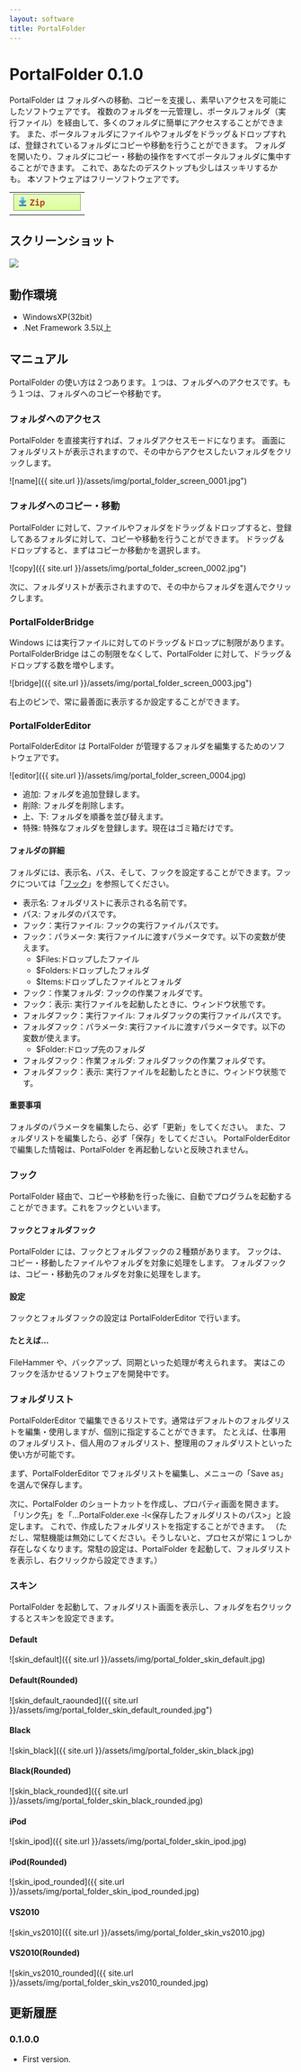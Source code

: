```yaml
---
layout: software
title: PortalFolder
---
```


# PortalFolder 0.1.0

PortalFolder は フォルダへの移動、コピーを支援し、素早いアクセスを可能にしたソフトウェアです。
複数のフォルダを一元管理し、ポータルフォルダ（実行ファイル）を経由して、多くのフォルダに簡単にアクセスすることができます。
また、ポータルフォルダにファイルやフォルダをドラッグ＆ドロップすれば、登録されているフォルダにコピーや移動を行うことができます。
フォルダを開いたり、フォルダにコピー・移動の操作をすべてポータルフォルダに集中することができます。
これで、あなたのデスクトップも少しはスッキリするかも。
本ソフトウェアはフリーソフトウェアです。

<table class="dl" cellpadding="0" cellspacing="0" border="0">
	<tr>
		<td>
			<a href="http://bit.ly/1V4chwi" target="_blank" onclick="ga('send','pageview',{'page':'/downloads/PortalFolder','Title':'PortalFolder'});">
				<img src="/assets/img/download_zip.jpg" />
			</a>
		</td>
	</tr>
</table>

## スクリーンショット
<div class="snap">
	<a class="fancybox" href="{{ site.url }}/assets/img/portal_folder_screen_0001.jpg">
		<img style="padding:0;margin:0" src="{{ site.url }}/assets/img/portal_folder_screen_0001.jpg" Width="200" border="0" />
	</a>
	<br class="clear" />
</div>

## 動作環境
* WindowsXP(32bit)
* .Net Framework 3.5以上

## マニュアル

PortalFolder の使い方は２つあります。１つは、フォルダへのアクセスです。もう１つは、フォルダへのコピーや移動です。

### フォルダへのアクセス
PortalFolder を直接実行すれば、フォルダアクセスモードになります。
画面にフォルダリストが表示されますので、その中からアクセスしたいフォルダをクリックします。

![name]({{ site.url }}/assets/img/portal_folder_screen_0001.jpg")

### フォルダへのコピー・移動
PortalFolder に対して、ファイルやフォルダをドラッグ＆ドロップすると、登録してあるフォルダに対して、コピーや移動を行うことができます。
ドラッグ＆ドロップすると、まずはコピーか移動かを選択します。

![copy]({{ site.url }}/assets/img/portal_folder_screen_0002.jpg")

次に、フォルダリストが表示されますので、その中からフォルダを選んでクリックします。

### PortalFolderBridge

Windows には実行ファイルに対してのドラッグ＆ドロップに制限があります。
PortalFolderBridge はこの制限をなくして、PortalFolder に対して、ドラッグ＆ドロップする数を増やします。

![bridge]({{ site.url }}/assets/img/portal_folder_screen_0003.jpg")

右上のピンで、常に最善面に表示するか設定することができます。

### PortalFolderEditor

PortalFolderEditor は PortalFolder が管理するフォルダを編集するためのソフトウェアです。

![editor]({{ site.url }}/assets/img/portal_folder_screen_0004.jpg)

* 追加: フォルダを追加登録します。
* 削除: フォルダを削除します。
* 上、下: フォルダを順番を並び替えます。
* 特殊: 特殊なフォルダを登録します。現在はゴミ箱だけです。

#### フォルダの詳細
フォルダには、表示名、パス、そして、フックを設定することができます。フックについては「<a href="manual_hook.html">フック</a>」を参照してください。

* 表示名: フォルダリストに表示される名前です。
* パス: フォルダのパスです。
* フック：実行ファイル: フックの実行ファイルパスです。
* フック：パラメータ: 実行ファイルに渡すパラメータです。以下の変数が使えます。
	* <span class="param">$Files</span>:ドロップしたファイル
	* <span class="param">$Folders</span>:ドロップしたフォルダ
	* <span class="param">$Items</span>:ドロップしたファイルとフォルダ
* フック：作業フォルダ: フックの作業フォルダです。
* フック：表示: 実行ファイルを起動したときに、ウィンドウ状態です。
* フォルダフック：実行ファイル: フォルダフックの実行ファイルパスです。
* フォルダフック：パラメータ: 実行ファイルに渡すパラメータです。以下の変数が使えます。
	* <span class="param">$Folder</span>:ドロップ先のフォルダ
* フォルダフック：作業フォルダ: フォルダフックの作業フォルダです。
* フォルダフック：表示: 実行ファイルを起動したときに、ウィンドウ状態です。

#### 重要事項
フォルダのパラメータを編集したら、必ず「<span>更新</span>」をしてください。
また、フォルダリストを編集したら、必ず「<span>保存</span>」をしてください。
PortalFolderEditor で編集した情報は、PortalFolder を再起動しないと反映されません。

### フック
PortalFolder 経由で、コピーや移動を行った後に、自動でプログラムを起動することができます。これをフックといいます。

#### フックとフォルダフック
PortalFolder には、フックとフォルダフックの２種類があります。
フックは、コピー・移動したファイルやフォルダを対象に処理をします。
フォルダフックは、コピー・移動先のフォルダを対象に処理をします。

#### 設定
フックとフォルダフックの設定は PortalFolderEditor で行います。

#### たとえば…
FileHammer や、バックアップ、同期といった処理が考えられます。
実はこのフックを活かせるソフトウェアを開発中です。

### フォルダリスト
PortalFolderEditor で編集できるリストです。通常はデフォルトのフォルダリストを編集・使用しますが、個別に指定することができます。
たとえば、仕事用のフォルダリスト、個人用のフォルダリスト、整理用のフォルダリストといった使い方が可能です。

まず、PortalFolderEditor でフォルダリストを編集し、メニューの「Save as」を選んで保存します。

次に、PortalFolder のショートカットを作成し、プロパティ画面を開きます。
「リンク先」を「...PortalFolder.exe -l&lt;保存したフォルダリストのパス&gt;」と設定します。
これで、作成したフォルダリストを指定することができます。
（ただし、常駐機能は無効にしてください。そうしないと、プロセスが常に１つしか存在しなくなります。常駐の設定は、PortalFolder を起動して、フォルダリストを表示し、右クリックから設定できます。）

### スキン
PortalFolder を起動して、フォルダリスト画面を表示し、フォルダを右クリックするとスキンを設定できます。

#### Default
![skin_default]({{ site.url }}/assets/img/portal_folder_skin_default.jpg)

#### Default(Rounded)
![skin_default_raounded]({{ site.url }}/assets/img/portal_folder_skin_default_rounded.jpg")

#### Black
![skin_black]({{ site.url }}/assets/img/portal_folder_skin_black.jpg)

#### Black(Rounded)
![skin_black_rounded]({{ site.url }}/assets/img/portal_folder_skin_black_rounded.jpg)

#### iPod
![skin_ipod]({{ site.url }}/assets/img/portal_folder_skin_ipod.jpg)

#### iPod(Rounded)
![skin_ipod_rounded]({{ site.url }}/assets/img/portal_folder_skin_ipod_rounded.jpg)

#### VS2010
![skin_vs2010]({{ site.url }}/assets/img/portal_folder_skin_vs2010.jpg)

#### VS2010(Rounded)
![skin_vs2010_rounded]({{ site.url }}/assets/img/portal_folder_skin_vs2010_rounded.jpg)


## 更新履歴

### 0.1.0.0
* First version.
